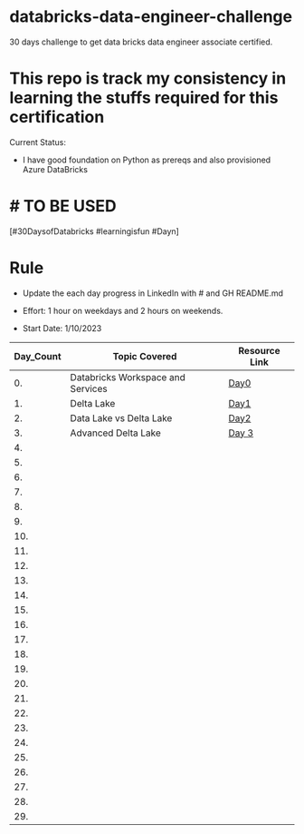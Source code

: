 # databricks-data-engineer-challenge
30 days challenge to get data bricks data engineer associate certified.

# This repo is track my consistency in learning the stuffs required for this certification 

Current Status:

- I have good foundation on Python as prereqs and also provisioned Azure DataBricks


# # TO BE USED
[#30DaysofDatabricks #learningisfun #Dayn]

# Rule
- Update the each day progress in LinkedIn with # and GH README.md 
- Effort: 1 hour on weekdays and 2 hours on weekends.

- Start Date: 1/10/2023


|Day_Count  | Topic Covered   | Resource Link |
|--|--|--|
|0.|Databricks Workspace and Services|[Day0](https://github.com/sapkotapratik/databricks-data-engineer-challenge/blob/main/Day0_of%2030DaysOfDatabricks!.md)|
| 1. | Delta Lake  | [Day1](https://github.com/sapkotapratik/databricks-data-engineer-challenge/blob/main/Day1_of%2030DaysOfDatabricks!.md) |
| 2. | Data Lake vs Delta Lake | [Day2](https://github.com/sapkotapratik/databricks-data-engineer-challenge/blob/main/Day2_of%2030DaysOfDatabricks!.md)  |
| 3.|  Advanced Delta Lake |[Day 3](https://github.com/sapkotapratik/databricks-data-engineer-challenge/blob/main/Day3_of%2030DaysOfDatabricks!.md)  |
| 4. |  |  |
| 5. |  |  |
|  6.|  |  |
| 7. |  |  |
| 8. |  |  |
| 9. |  |  |
| 10. |  |  |
| 11. |  |  |
| 12. |  |  |
| 13. |  |  |
| 14. |  |  |
|15.  |  |  |
| 16. |  |  |
|  17.|  |  |
|  18.|  |  |
| 19. |  |  |
| 20. |  |  |
|21.  |  |  |
| 22. |  |  |
|  23.|  |  |
| 24. |  |  |
| 25. |  |  |
| 26. |  |  |
|  27.|  |  |
|  28.|  |  |
|  29.|  |  |
